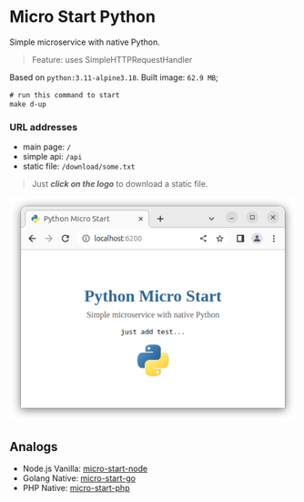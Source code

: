 # Micro Start Python

Simple microservice with native Python.

> Feature: uses SimpleHTTPRequestHandler

Based on `python:3.11-alpine3.18`. Built image: `62.9 MB`;
```shell
# run this command to start
make d-up
```

### URL addresses
- main page: `/`
- simple api: `/api`
- static file: `/download/some.txt`

> Just **_click on the logo_** to download a static file.

![img.png](img.png)

## Analogs
- Node.js Vanilla: [micro-start-node](https://github.com/phacman/micro-start-node)
- Golang Native: [micro-start-go](https://github.com/phacman/micro-start-go)
- PHP Native: [micro-start-php](https://github.com/phacman/micro-start-php)
